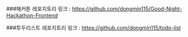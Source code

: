 ###해커톤 레포지토리 링크 : https://github.com/dongmin115/Good-Night-Hackathon-Frontend

###투두리스트 레포지토리 링크 : https://github.com/dongmin115/todo-list
